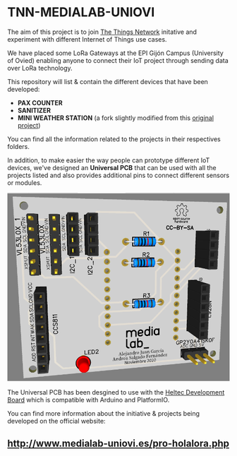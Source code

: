 # TNN-MEDIALAB-UNIOVI

The aim of this project is to join [The Things Network](https://www.thethingsnetwork.org/) initative and experiment with different Internet of Things use cases.

We have placed some LoRa Gateways at the EPI Gijón Campus (University of Ovied) enabling anyone to connect their IoT project through sending data over LoRa technology.

This repository will list & contain the different devices that have been developed:

- **PAX COUNTER**
- **SANITIZER**
- **MINI WEATHER STATION** (a fork slightly modified from this [original project](https://github.com/chrisys/mini-lora-weatherstation))

You can find all the information related to the projects in their respectives folders. 

In addition, to make easier the way people can prototype different IoT devices, we've designed an **Universal PCB** that can be used with all the projects listed and also provides additional pins to connect different sensors or modules.

![Universal PCB for CubeCell Board](/images/universal_pcb_cubecell_dev_board.png)

The Universal PCB has been desgined to use with the [Heltec Development Board](https://heltec.org/project/htcc-ab01/) which is compatible with Arduino and PlatformIO.

You can find more information about the initiative & projects being developed on the official website:

## **http://www.medialab-uniovi.es/pro-holalora.php**
